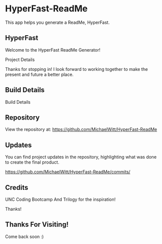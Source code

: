 # HyperFast-ReadMe
This app helps you generate a ReadMe, HyperFast.

## HyperFast

Welcome to the HyperFast ReadMe Generator! 

Project Details

Thanks for stopping in! I look forward to working together to make the present and future a better place.

## Build Details

Build Details

## Repository

View the repository at: https://github.com/MichaelWitt/HyperFast-ReadMe

<!-- Website Preview: ![alt text](https://michaelwitt.github.io/HyperFast-ReadMe/Develop/images/IMAGEHERE) -->

## Updates

You can find project updates in the repository, highlighting what was done to create the final product.

https://github.com/MichaelWitt/HyperFast-ReadMe/commits/

## Credits

UNC Coding Bootcamp And Trilogy for the inspiration! 

Thanks! 

## Thanks For Visiting!

Come back soon :)